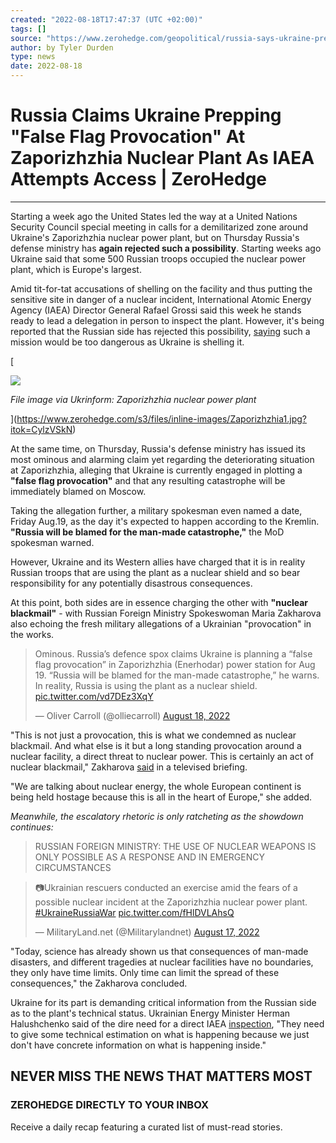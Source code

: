 ```yaml
---
created: "2022-08-18T17:47:37 (UTC +02:00)"
tags: []
source: "https://www.zerohedge.com/geopolitical/russia-says-ukraine-prepping-false-flag-provocation-zaporizhzhia-nuclear-plant-iaea"
author: by Tyler Durden
type: news
date: 2022-08-18
---
```


# Russia Claims Ukraine Prepping "False Flag Provocation" At Zaporizhzhia Nuclear Plant As IAEA Attempts Access | ZeroHedge

---

Starting a week ago the United States led the way at a United Nations Security Council special meeting in calls for a demilitarized zone around Ukraine's Zaporizhzhia nuclear power plant, but on Thursday Russia's defense ministry has **again rejected such a possibility**. Starting weeks ago Ukraine said that some 500 Russian troops occupied the nuclear power plant, which is Europe's largest.

Amid tit-for-tat accusations of shelling on the facility and thus putting the sensitive site in danger of a nuclear incident, International Atomic Energy Agency (IAEA) Director General Rafael Grossi said this week he stands ready to lead a delegation in person to inspect the plant. However, it's being reported that the Russian side has rejected this possibility, [saying](https://twitter.com/SamRamani2/status/1560024534308343810) such a mission would be too dangerous as Ukraine is shelling it.

\[

![](https://assets.zerohedge.com/s3fs-public/styles/inline_image_mobile/public/inline-images/Zaporizhzhia1.jpg?itok=CylzVSkN)

*File image via Ukrinform: Zaporizhzhia nuclear power plant*

\](https://www.zerohedge.com/s3/files/inline-images/Zaporizhzhia1.jpg?itok=CylzVSkN)

At the same time, on Thursday, Russia's defense ministry has issued its most ominous and alarming claim yet regarding the deteriorating situation at Zaporizhzhia, alleging that Ukraine is currently engaged in plotting a **"false flag provocation"** and that any resulting catastrophe will be immediately blamed on Moscow. 

Taking the allegation further, a military spokesman even named a date, Friday Aug.19, as the day it's expected to happen according to the Kremlin. **"Russia will be blamed for the man-made catastrophe,"** the MoD spokesman warned. 

However, Ukraine and its Western allies have charged that it is in reality Russian troops that are using the plant as a nuclear shield and so bear responsibility for any potentially disastrous consequences.

At this point, both sides are in essence charging the other with **"nuclear blackmail"** - with Russian Foreign Ministry Spokeswoman Maria Zakharova also echoing the fresh military allegations of a Ukrainian "provocation" in the works. 

 > 
 > Ominous. Russia’s defence spox claims Ukraine is planning a “false flag provocation” in Zaporizhzhia (Enerhodar) power station for Aug 19. “Russia will be blamed for the man-made catastrophe,” he warns. In reality, Russia is using the plant as a nuclear shield. [pic.twitter.com/vd7DEz3XqY](https://t.co/vd7DEz3XqY)
 > 
 > — Oliver Carroll (@olliecarroll) [August 18, 2022](https://twitter.com/olliecarroll/status/1560155377072840706?ref_src=twsrc%5Etfw)

"This is not just a provocation, this is what we condemned as nuclear blackmail. And what else is it but a long standing provocation around a nuclear facility, a direct threat to nuclear power. This is certainly an act of nuclear blackmail," Zakharova [said](https://tass.com/politics/1495145) in a televised briefing. 

"We are talking about nuclear energy, the whole European continent is being held hostage because this is all in the heart of Europe," she added.

*Meanwhile, the escalatory rhetoric is only ratcheting as the showdown continues:*

 > 
 > RUSSIAN FOREIGN MINISTRY: THE USE OF NUCLEAR WEAPONS IS ONLY POSSIBLE AS A RESPONSE AND IN EMERGENCY CIRCUMSTANCES

 > 
 > 📷Ukrainian rescuers conducted an exercise amid the fears of a possible nuclear incident at the Zaporizhzhia nuclear power plant. [\#UkraineRussiaWar](https://twitter.com/hashtag/UkraineRussiaWar?src=hash&ref_src=twsrc%5Etfw) [pic.twitter.com/fHlDVLAhsQ](https://t.co/fHlDVLAhsQ)
 > 
 > — MilitaryLand.net (@Militarylandnet) [August 17, 2022](https://twitter.com/Militarylandnet/status/1559997660744110083?ref_src=twsrc%5Etfw)

"Today, science has already shown us that consequences of man-made disasters, and different tragedies at nuclear facilities have no boundaries, they only have time limits. Only time can limit the spread of these consequences," the Zakharova concluded.

Ukraine for its part is demanding critical information from the Russian side as to the plant's technical status. Ukrainian Energy Minister Herman Halushchenko said of the dire need for a direct IAEA [inspection](https://www.dw.com/en/russia-ukraine-updates-kyiv-runs-nuclear-disaster-drills-near-zaporizhzhia-plant/a-62831218), "They need to give some technical estimation on what is happening because we just don't have concrete information on what is happening inside."

## NEVER MISS THE NEWS THAT MATTERS MOST

### ZEROHEDGE DIRECTLY TO YOUR INBOX

Receive a daily recap featuring a curated list of must-read stories.

